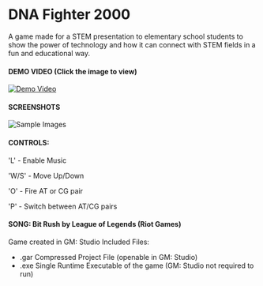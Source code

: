 # DNA Fighter 2000
A game made for a STEM presentation to elementary school students to show the power of technology and how it can connect with STEM fields in a fun and educational way.

#### DEMO VIDEO (Click the image to view)

[![Demo Video](https://img.youtube.com/vi/Qm4QYxmhZPo/0.jpg)](https://www.youtube.com/watch?v=Qm4QYxmhZPo&feature=youtu.be)

#### SCREENSHOTS

![Sample Images](https://imgur.com/f15b38d8-58ef-4b21-b5e5-c28c1f03b25a)

#### CONTROLS:

'L' - Enable Music

'W/S' - Move Up/Down

'O' - Fire AT or CG pair

'P' - Switch between AT/CG pairs


#### SONG: Bit Rush by League of Legends (Riot Games)

Game created in GM: Studio
Included Files:
- .gar Compressed Project File (openable in GM: Studio)
- .exe Single Runtime Executable of the game (GM: Studio not required to run)
